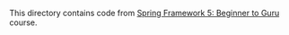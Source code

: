 
This directory contains code from [Spring Framework 5: Beginner to Guru](https://www.udemy.com/spring-framework-5-beginner-to-guru) course.

